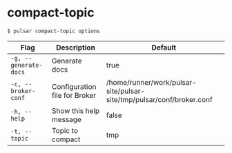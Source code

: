 # compact-topic



```shell
$ pulsar compact-topic options
```

|Flag|Description|Default|
|---|---|---|
| `-g, --generate-docs` | Generate docs|true|
| `-c, --broker-conf` | Configuration file for Broker|/home/runner/work/pulsar-site/pulsar-site/tmp/pulsar/conf/broker.conf|
| `-h, --help` | Show this help message|false|
| `-t, --topic` | Topic to compact|tmp|


